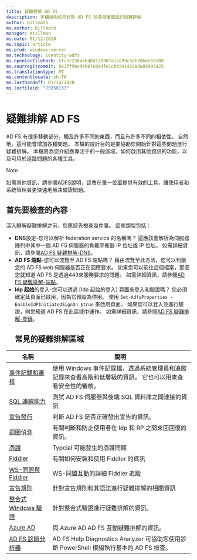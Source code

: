 ```yaml
---
title: 疑難排解 AD FS
description: 本檔說明如何針對 AD FS 的各個層面進行疑難排解
author: billmath
ms.author: billmath
manager: mtillman
ms.date: 01/12/2018
ms.topic: article
ms.prod: windows-server
ms.technology: identity-adfs
ms.openlocfilehash: 5fc5c2384a6d8d13f807a1ce99c5db78bee5b108
ms.sourcegitcommit: 083ff9bed4867604dfe1cb42914550da05093d25
ms.translationtype: MT
ms.contentlocale: zh-TW
ms.lasthandoff: 01/14/2020
ms.locfileid: "75950133"
---
```

# <a name="troubleshooting-ad-fs"></a>疑難排解 AD FS
AD FS 有很多移動部分，觸及許多不同的東西，而且有許多不同的相依性。  自然地，這可能會增加各種問題。  本檔的設計目的是要協助您開始針對這些問題進行疑難排解。  本檔將為您介紹應專注于的一般區域、如何啟用其他資訊的功能，以及可用於追蹤問題的各種工具。  

>[!NOTE]
>如需其他資訊，請參閱[ADFS](https://adfshelp.microsoft.com)說明，這會在單一位置提供有效的工具，讓使用者和系統管理員更快速地解決驗證問題。 


## <a name="what-to-check-first"></a>首先要檢查的內容
深入瞭解疑難排解之前，您應該先檢查幾件事。  這些類型包括：
- **DNS**設定-您可以解析 federation service 的名稱嗎？  這應該會解析為伺服器陣列中其中一個 AD FS 伺服器的負載平衡器 IP 位址或 IP 位址。  如需詳細資訊，請參閱[AD FS 疑難排解-DNS](ad-fs-tshoot-dns.md)。
- **AD FS 端點**-您可以流覽至 AD FS 端點嗎？  藉由流覽至此方法，您可以判斷您的 AD FS web 伺服器是否正在回應要求。  如果您可以前往這個檔案，那麼您就知道 AD FS 是透過443來服務要求的問題。  如需詳細資訊，請參閱[AD FS 疑難排解-端點](ad-fs-tshoot-endpoints.md)。
- **Idp 起始**的登入-您可以透過 [Idp 起始的登入] 頁面來登入和驗證嗎？  您必須確定此頁面已啟用，因為它預設為停用。  使用 `Set-AdfsProperties -EnableIdPInitiatedSignOn $true` 來啟用頁面。  如果您可以登入並進行驗證，則您知道 AD FS 在此區域中運作。  如需詳細資訊，請參閱[AD FS 疑難排解-登錄](ad-fs-tshoot-initiatedsignon.md)。
  ##  <a name="common-troubleshooting-areas"></a>常見的疑難排解區域

|名稱|說明|
|-----|-----|
|[事件記錄和審核](ad-fs-tshoot-logging.md)|使用 Windows 事件記錄檔，透過系統管理員和追蹤記錄來查看高階和低層級的資訊。  它也可以用來查看安全性的審核。|
|[SQL 連線能力](ad-fs-tshoot-sql.md)|測試 AD FS 伺服器與後端 SQL 資料庫之間連接的資訊|
|[宣告發行](ad-fs-tshoot-claims-issuance.md)|判斷 AD FS 是否正確發出宣告的資訊。|
|[迴圈偵測](ad-fs-tshoot-loop.md)|有關判斷和防止使用者在 Idp 和 RP 之間來回回復的資訊。|
|[憑證](ad-fs-tshoot-certs.md)|Typcial 可能發生的憑證問題|
|[Fiddler](ad-fs-tshoot-fiddler.md)|有關如何安裝和使用 Fiddler 的資訊|
|[WS-同盟與 Fiddler](ad-fs-tshoot-fiddler-ws-fed.md)|WS-同盟互動的詳細 Fiddler 追蹤|
|[宣告規則](ad-fs-tshoot-claims-rules.md)|針對宣告規則和其語法進行疑難排解的相關資訊|
|[整合式 Windows 驗證](ad-fs-tshoot-iwa.md)|針對整合式驗證進行疑難排解的資訊。|
|[Azure AD](ad-fs-tshoot-azure.md)|與 Azure AD AD FS 互動疑難排解的資訊。|
|[AD FS 診斷分析器](ad-fs-diagnostics-analyzer.md)|AD FS Help Diagnostics Analyzer 可協助您使用診斷 PowerShell 模組執行基本的 AD FS 檢查。 